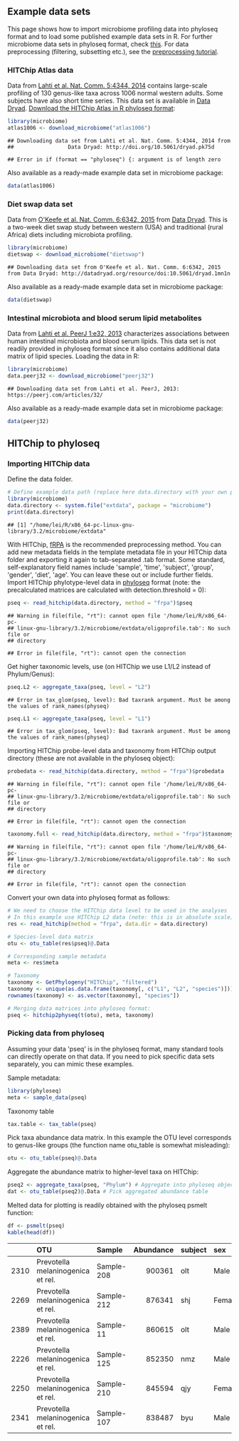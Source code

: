 ## Example data sets

This page shows how to import microbiome profiling data into phyloseq format and to load some published example data sets in R. For further microbiome data sets in phyloseq format, check [this](http://joey711.github.io/phyloseq/download-microbio.me.html). For data preprocessing (filtering, subsetting etc.), see the [preprocessing tutorial](Preprocessing.md).


### HITChip Atlas data 

Data from [Lahti et al. Nat. Comm. 5:4344, 2014](http://www.nature.com/ncomms/2014/140708/ncomms5344/full/ncomms5344.html) contains large-scale profiling of 130 genus-like taxa across 1006 normal western adults. Some subjects have also short time series. This data set is available in [Data Dryad](http://doi.org/10.5061/dryad.pk75d). [Download the HITChip Atlas in R phyloseq format](Atlas.md):


```r
library(microbiome)
atlas1006 <- download_microbiome("atlas1006")
```

```
## Downloading data set from Lahti et al. Nat. Comm. 5:4344, 2014 from 
##   		       Data Dryad: http://doi.org/10.5061/dryad.pk75d
```

```
## Error in if (format == "phyloseq") {: argument is of length zero
```

Also available as a ready-made example data set in microbiome package:


```r
data(atlas1006)
```

### Diet swap data set

Data from [O'Keefe et al. Nat. Comm. 6:6342, 2015](http://dx.doi.org/10.1038/ncomms7342) from [Data Dryad](http://dx.doi.org/10.5061/dryad.1mn1n). This is a two-week diet swap study between western (USA) and traditional (rural Africa) diets including microbiota profiling.


```r
library(microbiome)
dietswap <- download_microbiome("dietswap")
```

```
## Downloading data set from O'Keefe et al. Nat. Comm. 6:6342, 2015 from Data Dryad: http://datadryad.org/resource/doi:10.5061/dryad.1mn1n
```

Also available as a ready-made example data set in microbiome package:


```r
data(dietswap)
```

### Intestinal microbiota and blood serum lipid metabolites

Data from [Lahti et al. PeerJ 1:e32, 2013](https://peerj.com/articles/32/) characterizes associations between human intestinal microbiota and blood serum lipids. This data set is not readily provided in phyloseq format since it also contains additional data matrix of lipid species. Loading the data in R:


```r
library(microbiome)
data.peerj32 <- download_microbiome("peerj32")
```

```
## Downloading data set from Lahti et al. PeerJ, 2013: https://peerj.com/articles/32/
```


Also available as a ready-made example data set in microbiome package:


```r
data(peerj32)
```


## HITChip to phyloseq 

### Importing HITChip data

Define the data folder. 


```r
# Define example data path (replace here data.directory with your own path)
library(microbiome)
data.directory <- system.file("extdata", package = "microbiome")
print(data.directory)
```

```
## [1] "/home/lei/R/x86_64-pc-linux-gnu-library/3.2/microbiome/extdata"
```

With HITChip,
[fRPA](http://www.computer.org/csdl/trans/tb/2011/01/ttb2011010217-abs.html)
is the recommended preprocessing method. You can add new metadata
fields in the template metadata file in your HITChip data folder and
exporting it again to tab-separated .tab format. Some standard,
self-explanatory field names include 'sample', 'time', 'subject',
'group', 'gender', 'diet', 'age'. You can leave these out or include
further fields. Import HITChip phylotype-level data in
[phyloseq](https://github.com/joey711/phyloseq) format (note: the
precalculated matrices are calculated with detection.threshold = 0):


```r
pseq <- read_hitchip(data.directory, method = "frpa")$pseq
```

```
## Warning in file(file, "rt"): cannot open file '/home/lei/R/x86_64-pc-
## linux-gnu-library/3.2/microbiome/extdata/oligoprofile.tab': No such file or
## directory
```

```
## Error in file(file, "rt"): cannot open the connection
```

Get higher taxonomic levels, use (on HITChip we use L1/L2 instead of Phylum/Genus):


```r
pseq.L2 <- aggregate_taxa(pseq, level = "L2")
```

```
## Error in tax_glom(pseq, level): Bad taxrank argument. Must be among the values of rank_names(physeq)
```

```r
pseq.L1 <- aggregate_taxa(pseq, level = "L1")
```

```
## Error in tax_glom(pseq, level): Bad taxrank argument. Must be among the values of rank_names(physeq)
```

Importing HITChip probe-level data and taxonomy from HITChip
output directory (these are not available in the phyloseq object):


```r
probedata <- read_hitchip(data.directory, method = "frpa")$probedata
```

```
## Warning in file(file, "rt"): cannot open file '/home/lei/R/x86_64-pc-
## linux-gnu-library/3.2/microbiome/extdata/oligoprofile.tab': No such file or
## directory
```

```
## Error in file(file, "rt"): cannot open the connection
```

```r
taxonomy.full <- read_hitchip(data.directory, method = "frpa")$taxonomy.full
```

```
## Warning in file(file, "rt"): cannot open file '/home/lei/R/x86_64-pc-
## linux-gnu-library/3.2/microbiome/extdata/oligoprofile.tab': No such file or
## directory
```

```
## Error in file(file, "rt"): cannot open the connection
```

Convert your own data into phyloseq format as follows:


```r
# We need to choose the HITChip data level to be used in the analyses
# In this example use HITChip L2 data (note: this is in absolute scale)
res <- read_hitchip(method = "frpa", data.dir = data.directory)

# Species-level data matrix
otu <- otu_table(res$pseq)@.Data 

# Corresponding sample metadata
meta <- res$meta

# Taxonomy
taxonomy <- GetPhylogeny("HITChip", "filtered")
taxonomy <- unique(as.data.frame(taxonomy[, c("L1", "L2", "species")]))
rownames(taxonomy) <- as.vector(taxonomy[, "species"])

# Merging data matrices into phyloseq format:
pseq <- hitchip2physeq(t(otu), meta, taxonomy)
```


### Picking data from phyloseq  

Assuming your data 'pseq' is in the phyloseq format, many standard tools can directly operate on that data. If you need to pick specific data sets separately, you can mimic these examples.


Sample metadata:


```r
library(phyloseq)
meta <- sample_data(pseq)
```

Taxonomy table


```r
tax.table <- tax_table(pseq)
```

Pick taxa abundance data matrix. In this example the OTU level corresponds to genus-like groups (the function name otu_table is somewhat misleading):


```r
otu <- otu_table(pseq)@.Data
```

Aggregate the abundance matrix to higher-level taxa on HITChip:


```r
pseq2 <- aggregate_taxa(pseq, "Phylum") # Aggregate into phyloseq object
dat <- otu_table(pseq2)@.Data # Pick aggregated abundance table
```

Melted data for plotting is readily obtained with the phyloseq psmelt function:


```r
df <- psmelt(pseq)
kable(head(df))
```



|     |OTU                               |Sample     | Abundance|subject |sex    |nationality |group |sample     | timepoint| timepoint.within.group|bmi_group  |Phylum        |Genus                             |
|:----|:---------------------------------|:----------|---------:|:-------|:------|:-----------|:-----|:----------|---------:|----------------------:|:----------|:-------------|:---------------------------------|
|2310 |Prevotella melaninogenica et rel. |Sample-208 |    900361|olt     |Male   |AFR         |ED    |Sample-208 |         1|                      1|overweight |Bacteroidetes |Prevotella melaninogenica et rel. |
|2269 |Prevotella melaninogenica et rel. |Sample-212 |    876341|shj     |Female |AFR         |ED    |Sample-212 |         1|                      1|obese      |Bacteroidetes |Prevotella melaninogenica et rel. |
|2389 |Prevotella melaninogenica et rel. |Sample-11  |    860615|olt     |Male   |AFR         |HE    |Sample-11  |         3|                      2|overweight |Bacteroidetes |Prevotella melaninogenica et rel. |
|2226 |Prevotella melaninogenica et rel. |Sample-125 |    852350|nmz     |Male   |AAM         |HE    |Sample-125 |         3|                      2|obese      |Bacteroidetes |Prevotella melaninogenica et rel. |
|2250 |Prevotella melaninogenica et rel. |Sample-210 |    845594|qjy     |Female |AFR         |ED    |Sample-210 |         1|                      1|overweight |Bacteroidetes |Prevotella melaninogenica et rel. |
|2341 |Prevotella melaninogenica et rel. |Sample-107 |    838487|byu     |Male   |AFR         |HE    |Sample-107 |         3|                      2|lean       |Bacteroidetes |Prevotella melaninogenica et rel. |
